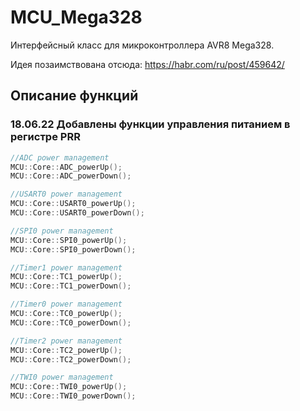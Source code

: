 # MCU_Mega328
Интерфейсный класс для микроконтроллера AVR8 Mega328.

Идея позаимствована отсюда: https://habr.com/ru/post/459642/


## Описание функций

### 18.06.22 Добавлены функции управления питанием в регистре PRR
```C++
//ADC power management
MCU::Core::ADC_powerUp();
MCU::Core::ADC_powerDown();

//USART0 power management
MCU::Core::USART0_powerUp();
MCU::Core::USART0_powerDown();

//SPI0 power management
MCU::Core::SPI0_powerUp();
MCU::Core::SPI0_powerDown();

//Timer1 power management
MCU::Core::TC1_powerUp();
MCU::Core::TC1_powerDown();

//Timer0 power management
MCU::Core::TC0_powerUp();
MCU::Core::TC0_powerDown();

//Timer2 power management
MCU::Core::TC2_powerUp();
MCU::Core::TC2_powerDown();

//TWI0 power management
MCU::Core::TWI0_powerUp();
MCU::Core::TWI0_powerDown();
```
